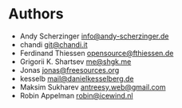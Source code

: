 <!--
  - SPDX-FileCopyrightText: 2024 Nextcloud GmbH and Nextcloud contributors
  - SPDX-License-Identifier: AGPL-3.0-or-later
-->
# Authors

- Andy Scherzinger <info@andy-scherzinger.de>
- chandi <git@chandi.it>
- Ferdinand Thiessen <opensource@fthiessen.de>
- Grigorii K. Shartsev <me@shgk.me>
- Jonas <jonas@freesources.org>
- kesselb <mail@danielkesselberg.de>
- Maksim Sukharev <antreesy.web@gmail.com>
- Robin Appelman <robin@icewind.nl>
